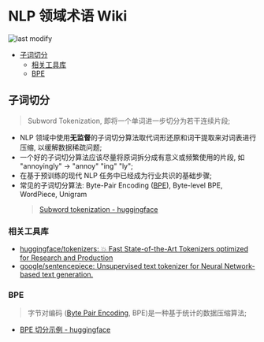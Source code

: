 NLP 领域术语 Wiki
===
<!--START_SECTION:badge-->

![last modify](https://img.shields.io/static/v1?label=last%20modify&message=2025-07-08%2016%3A53%3A13&color=yellowgreen&style=flat-square)

<!--END_SECTION:badge-->
<!--info
top: false
hidden: false
-->

<!-- TOC -->
- [子词切分](#子词切分)
    - [相关工具库](#相关工具库)
    - [BPE](#bpe)
<!-- TOC -->

## 子词切分
> Subword Tokenization, 即将一个单词进一步切分为若干连续片段;

- NLP 领域中使用**无监督**的子词切分算法取代词形还原和词干提取来对词表进行压缩, 以缓解数据稀疏问题;
- 一个好的子词切分算法应该尽量将原词拆分成有意义或频繁使用的片段, 如 "annoyingly" -> "annoy" "ing" "ly";
- 在基于预训练的现代 NLP 任务中已经成为行业共识的基础步骤;
- 常见的子词切分算法: Byte-Pair Encoding ([BPE](#bpe)), Byte-level BPE, WordPiece, Unigram
    > [Subword tokenization - huggingface](https://huggingface.co/docs/transformers/tokenizer_summary#subword-tokenization)

### 相关工具库
- [huggingface/tokenizers: 💥 Fast State-of-the-Art Tokenizers optimized for Research and Production](https://github.com/huggingface/tokenizers)
- [google/sentencepiece: Unsupervised text tokenizer for Neural Network-based text generation.](https://github.com/google/sentencepiece)

### BPE
> 字节对编码 ([Byte Pair Encoding](https://en.wikipedia.org/wiki/Byte_pair_encoding), BPE)是一种基于统计的数据压缩算法;  

- [BPE 切分示例 - huggingface](https://huggingface.co/docs/transformers/tokenizer_summary#bytepair-encoding-bpe)
